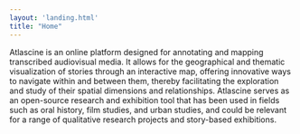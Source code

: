 ```yaml
---
layout: 'landing.html'
title: "Home"
---
```


Atlascine is an online platform designed for annotating and mapping transcribed audiovisual media. It allows for the geographical and thematic visualization of stories through an interactive map, offering innovative ways to navigate within and between them, thereby facilitating the exploration and study of their spatial dimensions and relationships. Atlascine serves as an open-source research and exhibition tool that has been used in fields such as oral history, film studies, and urban studies, and could be relevant for a range of qualitative research projects and story-based exhibitions.
